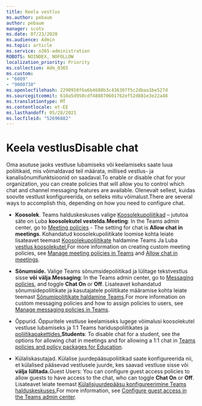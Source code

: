 ```yaml
---
title: Keela vestlus
ms.author: pebaum
author: pebaum
manager: scotv
ms.date: 07/23/2020
ms.audience: Admin
ms.topic: article
ms.service: o365-administration
ROBOTS: NOINDEX, NOFOLLOW
localization_priority: Priority
ms.collection: Adm_O365
ms.custom:
- "6889"
- "9000738"
ms.openlocfilehash: 2290950f6a6b4680b3c436307f5c2dbaa1be527d
ms.sourcegitcommit: 610a5d950cdf488870601762ef52d881e3e22a48
ms.translationtype: MT
ms.contentlocale: et-EE
ms.lasthandoff: 05/28/2021
ms.locfileid: "52696882"
---
```

# <a name="disable-chat"></a><span data-ttu-id="fd591-102">Keela vestlus</span><span class="sxs-lookup"><span data-stu-id="fd591-102">Disable chat</span></span>

<span data-ttu-id="fd591-103">Oma asutuse jaoks vestluse lubamiseks või keelamiseks saate luua poliitikaid, mis võimaldavad teil määrata, millised vestlus- ja kanalisõnumifunktsioonid on saadaval.</span><span class="sxs-lookup"><span data-stu-id="fd591-103">To enable or disable chat for your organization, you can create policies that will allow you to control which chat and channel messaging features are available.</span></span> <span data-ttu-id="fd591-104">Olenevalt sellest, kuidas soovite vestlust konfigureerida, on selleks mitu võimalust.</span><span class="sxs-lookup"><span data-stu-id="fd591-104">There are several ways to accomplish this, depending on how you need to configure chat.</span></span>

- <span data-ttu-id="fd591-105">**Koosolek**. Teams halduskeskuses valige [Koosolekupoliitikad](https://admin.teams.microsoft.com/) – jututoa säte on Luba **koosolekutel vestelda.**</span><span class="sxs-lookup"><span data-stu-id="fd591-105">**Meeting**: In the Teams admin center, go to [Meeting policies](https://admin.teams.microsoft.com/) - The setting for chat is **Allow chat in meetings**.</span></span> <span data-ttu-id="fd591-106">Kohandatud koosolekupoliitikate loomise kohta leiate lisateavet teemast [Koosolekupoliitikate](/microsoftteams/meeting-policies-in-teams) haldamine Teams Ja Luba [vestlus koosolekutel.](/microsoftteams/meeting-policies-in-teams#allow-chat-in-meetings)</span><span class="sxs-lookup"><span data-stu-id="fd591-106">For more information on creating custom meeting policies, see [Manage meeting policies in Teams](/microsoftteams/meeting-policies-in-teams) and [Allow chat in meetings](/microsoftteams/meeting-policies-in-teams#allow-chat-in-meetings).</span></span>

- <span data-ttu-id="fd591-107">**Sõnumside.** Valige Teams sõnumsidepoliitikad ja [](https://admin.teams.microsoft.com/)lülitage tekstvestlus sisse **või** **välja**.</span><span class="sxs-lookup"><span data-stu-id="fd591-107">**Messaging**: In the Teams admin center, go to [Messaging policies](https://admin.teams.microsoft.com/), and toggle **Chat On** or **Off**.</span></span> <span data-ttu-id="fd591-108">Lisateavet kohandatud sõnumsidepoliitikate ja kasutajatele poliitikate määramise kohta leiate teemast [Sõnumipoliitikate haldamine Teams](/microsoftteams/messaging-policies-in-teams).</span><span class="sxs-lookup"><span data-stu-id="fd591-108">For more information on custom messaging policies and how to assign policies to users, see [Manage messaging policies in Teams](/microsoftteams/messaging-policies-in-teams).</span></span>

- <span data-ttu-id="fd591-109">Õppurid. Õppuritele vestluse keelamiseks lugege võimalusi koosolekutel vestluse lubamiseks ja 1:1 Teams hariduspoliitikates ja [poliitikapakettides.](/microsoftteams/policy-packages-edu)</span><span class="sxs-lookup"><span data-stu-id="fd591-109">**Students**: To disable chat for a student, see the options for allowing chat in meetings and for allowing a 1:1 chat in [Teams policies and policy packages for Education](/microsoftteams/policy-packages-edu).</span></span>

- <span data-ttu-id="fd591-110">Külaliskasutajad. Külalise juurdepääsupoliitikad saate konfigureerida nii, et külalised pääsevad vestlusele juurde, kes saavad vestluse sisse või **välja** **lülitada.**</span><span class="sxs-lookup"><span data-stu-id="fd591-110">Guest Users: You can configure guest access policies to allow guests to have access to the chat, who can toggle **Chat On** or **Off**.</span></span> <span data-ttu-id="fd591-111">Lisateavet leiate teemast [Külalisjuurdepääsu konfigureerimine Teams halduskeskuses.](/microsoftteams/set-up-guests#configure-guest-access-in-the-teams-admin-center)</span><span class="sxs-lookup"><span data-stu-id="fd591-111">For more information, see [Configure guest access in the Teams admin center](/microsoftteams/set-up-guests#configure-guest-access-in-the-teams-admin-center).</span></span>




